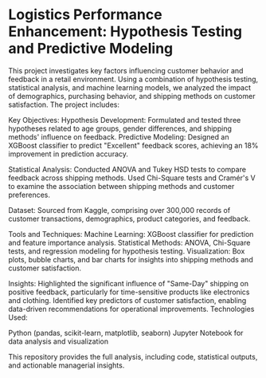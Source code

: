 # Logistics Performance Enhancement: Hypothesis Testing and Predictive Modeling
This project investigates key factors influencing customer behavior and feedback in a retail environment. Using a combination of hypothesis testing, statistical analysis, and machine learning models, we analyzed the impact of demographics, purchasing behavior, and shipping methods on customer satisfaction. The project includes:

Key Objectives:
Hypothesis Development: Formulated and tested three hypotheses related to age groups, gender differences, and shipping methods' influence on feedback.
Predictive Modeling: Designed an XGBoost classifier to predict "Excellent" feedback scores, achieving an 18% improvement in prediction accuracy.

Statistical Analysis:
Conducted ANOVA and Tukey HSD tests to compare feedback across shipping methods.
Used Chi-Square tests and Cramér's V to examine the association between shipping methods and customer preferences.

Dataset:
Sourced from Kaggle, comprising over 300,000 records of customer transactions, demographics, product categories, and feedback.

Tools and Techniques:
Machine Learning: XGBoost classifier for prediction and feature importance analysis.
Statistical Methods: ANOVA, Chi-Square tests, and regression modeling for hypothesis testing.
Visualization: Box plots, bubble charts, and bar charts for insights into shipping methods and customer satisfaction.

Insights:
Highlighted the significant influence of "Same-Day" shipping on positive feedback, particularly for time-sensitive products like electronics and clothing.
Identified key predictors of customer satisfaction, enabling data-driven recommendations for operational improvements.
Technologies Used:

Python (pandas, scikit-learn, matplotlib, seaborn)
Jupyter Notebook for data analysis and visualization

This repository provides the full analysis, including code, statistical outputs, and actionable managerial insights.
